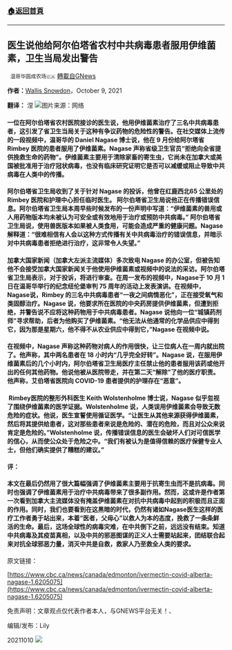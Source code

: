 ###  [:house:返回首頁](https://github.com/ourhimalayas/txt)
---


## 医生说他给阿尔伯塔省农村中共病毒患者服用伊维菌素，卫生当局发出警告
` 温哥华圆成农场🇨🇦` [轉載自GNews](https://gnews.org/zh-hans/1585922/)

**作者：**[Wallis Snowdon](https://www.cbc.ca/news/canada/edmonton/author/wallis-snowdon-1.4289565)，October 9, 2021

**翻译：** 涅
![](https://assets.gnews.org/wp-content/uploads/2021/10/图片1586.png)图片来源：网络
#### 一位在阿尔伯塔省农村医院接诊的医生说，他用伊维菌素治疗了三名中共病毒患者，这引发了省卫生当局关于这种有争议药物的危险性的警告。在社交媒体上流传的一段视频中，温哥华的 Daniel Nagase 博士说，他在 9 月份给阿尔塔省 Rimbey 医院的患者服用了伊维菌素。Nagase 声称省级卫生官员“拒绝向全省提供挽救生命的药物”。伊维菌素主要用于清除家畜的寄生虫，它尚未在加拿大或美国被批准用于治疗冠状病毒，也没有临床研究证明它是否可以减缓或阻止导致中共病毒在人类中的传播。

#### 阿尔伯塔省卫生局收到了关于针对 Nagase 的投诉，他曾在红鹿西北65 公里处的 Rimbey 医院和护理中心担任临时医生。 阿尔伯塔省卫生局说他正在传播错误信息。阿尔伯塔省卫生局本周早些时候发布的一份声明中写道：“伊维菌素的兽用或人用药物版本均未被认为可安全或有效地用于治疗或预防中共病毒。” 阿尔伯塔省卫生局说，使用兽医版本如果被人类食用，可能会造成严重的健康问题。Nagase解释道：“很难相信有人会以这种方式传播有关中共病毒治疗的错误信息，并暗示对中共病毒患者拒绝进行治疗，这非常令人失望。”

#### 加拿大国家新闻（加拿大左派主流媒体）多次致电 Nagase 的办公室，但被告知他不会接受加拿大国家新闻关于他使用伊维菌素或视频中的说法的采访。阿尔伯塔省卫生局表示，对于投诉，将进行审查。在周一发布的视频中，Nagase于 10 月 1 日在温哥华举行的纪念纽伦堡审判 75 周年的活动上发表演讲。在视频中，Nagase说，Rimbey 的三名中共病毒患者“一夜之间病情恶化”，正在接受氧气和类固醇治疗。Nagase 说，他要求所在医院的中央药房提供伊维菌素，但遭到拒绝，并警告说不应将这种药物用于中共病毒患者。Nagase 说他向一位“城镇药剂师”寻求帮助，后者为他购买了伊维菌素。“他无法从他通常的化学品供应中得到它，因为那是星期六，他不得不从农业供应中得到它，”Nagase 在视频中说。

#### 在视频中，Nagase 声称这种药物对病人的作用很快，让三位病人在一周内就出院了。他声称，其中两名患者在 18 小时内“几乎完全好转”。Nagase 说，在服用伊维菌素后的几个小时内，阿尔伯塔省卫生局医疗主任禁止他的患者服用该药或他开出的任何其他药物。他说他被从医院带走，并在第二天“解除”了他的医疗职责。他声称，艾伯塔省医院向 COVID-19 患者提供的护理存在“恶意”。

####  Rimbey医院的整形外科医生 Keith Wolstenholme 博士说，Nagase 似乎忽视了围绕伊维菌素的医学证据。Wolstenholme 说，人类误用伊维菌素会导致无数危险的症状。他说，医生宣誓使用循证医学。“让医生从其他来源获得伊维菌素，然后将其提供给患者，这对那些患者来说是危险的、潜在的危险，而且对公众来说肯定是危险的。”Wolstenholme 说，传播错误信息的医生会破坏人们对可信医学的信心，从而使公众处于危险之中。“我们有被认为是值得信赖的医疗保健专业人士，但他们确实提供了糟糕的建议。”

**评：**

#### 本文在最后仍然用了很大篇幅强调了伊维菌素主要用于抗寄生虫而不是抗病毒。同时也强调了伊维菌素用于治疗中共病毒带来了很多副作用。然而，这或许是作者第一次看到加拿大主流媒体没有掩盖伊维菌素在对抗中共病毒中起到的积极而且正面的作用。同时，我们也要看到在这黑暗的时代，仍然有诸如Nagase医生这样的医疗工作者勇于站出来，本着“医者，父母心”以救人为本的态度，挽救了一条条鲜活的生命。最后，这场全球性的病毒灾难，在中共倒下之前，远远没有结束。知道中共病毒及其疫苗真相，以及中共的邪恶图谋的正义人士需要站起来，团结联合起来对抗全球邪恶力量，消灭中共是自救，救家人乃至救全人类的要求。

原文链接：

[https://www.cbc.ca/news/canada/edmonton/ivermectin-covid-alberta-nagase-1.6205075](https://www.cbc.ca/news/canada/edmonton/ivermectin-covid-alberta-nagase-1.6205075)

免责声明：文章观点仅代表作者本人，与GNEWS平台无关！、

编辑/发布：Lily

20211010
![](https://assets.gnews.org/wp-content/uploads/2021/08/WhatsApp-Image-2021-03-19-at-8.52.30-PM.jpeg)
